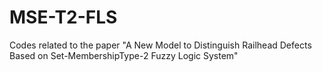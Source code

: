 # MSE-T2-FLS
Codes related to the paper "A New Model to Distinguish Railhead Defects Based on Set-MembershipType-2 Fuzzy Logic System"
